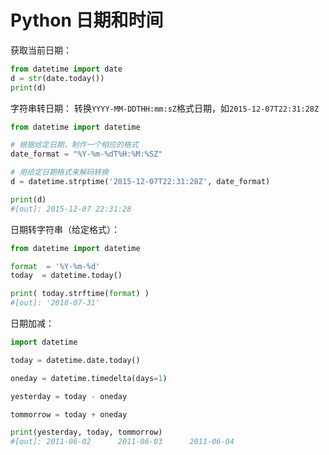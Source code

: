 # Python 日期和时间

获取当前日期：
```py
from datetime import date
d = str(date.today())
print(d)
```

字符串转日期：
转换`YYYY-MM-DDTHH:mm:sZ`格式日期，如`2015-12-07T22:31:28Z`
```py
from datetime import datetime

# 根据给定日期，制作一个相应的格式
date_format = "%Y-%m-%dT%H:%M:%SZ" 

# 用给定日期格式来解码转换
d = datetime.strptime('2015-12-07T22:31:28Z', date_format)

print(d)
#[out]: 2015-12-07 22:31:28
```

日期转字符串（给定格式）：
```py
from datetime import datetime

format  = '%Y-%m-%d'
today  = datetime.today()

print( today.strftime(format) )
#[out]: '2018-07-31'
```

日期加减：
```py
import datetime

today = datetime.date.today()

oneday = datetime.timedelta(days=1)

yesterday = today - oneday

tommorrow = today + oneday

print(yesterday, today, tommorrow)
#[out]: 2011-06-02      2011-06-03      2011-06-04
```